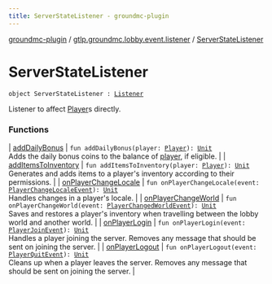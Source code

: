 ```yaml
---
title: ServerStateListener - groundmc-plugin
---
```


[groundmc-plugin](../../index.html) / [gtlp.groundmc.lobby.event.listener](../index.html) / [ServerStateListener](.)

# ServerStateListener

`object ServerStateListener : `[`Listener`](https://hub.spigotmc.org/javadocs/spigot/org/bukkit/event/Listener.html)

Listener to affect [Player](https://hub.spigotmc.org/javadocs/spigot/org/bukkit/entity/Player.html)s directly.

### Functions

| [addDailyBonus](add-daily-bonus.html) | `fun addDailyBonus(player: `[`Player`](https://hub.spigotmc.org/javadocs/spigot/org/bukkit/entity/Player.html)`): `[`Unit`](https://kotlinlang.org/api/latest/jvm/stdlib/kotlin/-unit/index.html)<br>Adds the daily bonus coins to the balance of [player](add-daily-bonus.html#gtlp.groundmc.lobby.event.listener.ServerStateListener$addDailyBonus(org.bukkit.entity.Player)/player), if eligible. |
| [addItemsToInventory](add-items-to-inventory.html) | `fun addItemsToInventory(player: `[`Player`](https://hub.spigotmc.org/javadocs/spigot/org/bukkit/entity/Player.html)`): `[`Unit`](https://kotlinlang.org/api/latest/jvm/stdlib/kotlin/-unit/index.html)<br>Generates and adds items to a player's inventory according to their permissions. |
| [onPlayerChangeLocale](on-player-change-locale.html) | `fun onPlayerChangeLocale(event: `[`PlayerChangeLocaleEvent`](../../gtlp.groundmc.lobby.event/-player-change-locale-event/index.html)`): `[`Unit`](https://kotlinlang.org/api/latest/jvm/stdlib/kotlin/-unit/index.html)<br>Handles changes in a player's locale. |
| [onPlayerChangeWorld](on-player-change-world.html) | `fun onPlayerChangeWorld(event: `[`PlayerChangedWorldEvent`](https://hub.spigotmc.org/javadocs/spigot/org/bukkit/event/player/PlayerChangedWorldEvent.html)`): `[`Unit`](https://kotlinlang.org/api/latest/jvm/stdlib/kotlin/-unit/index.html)<br>Saves and restores a player's inventory when travelling between the lobby world and another world. |
| [onPlayerLogin](on-player-login.html) | `fun onPlayerLogin(event: `[`PlayerJoinEvent`](https://hub.spigotmc.org/javadocs/spigot/org/bukkit/event/player/PlayerJoinEvent.html)`): `[`Unit`](https://kotlinlang.org/api/latest/jvm/stdlib/kotlin/-unit/index.html)<br>Handles a player joining the server. Removes any message that should be sent on joining the server. |
| [onPlayerLogout](on-player-logout.html) | `fun onPlayerLogout(event: `[`PlayerQuitEvent`](https://hub.spigotmc.org/javadocs/spigot/org/bukkit/event/player/PlayerQuitEvent.html)`): `[`Unit`](https://kotlinlang.org/api/latest/jvm/stdlib/kotlin/-unit/index.html)<br>Cleans up when a player leaves the server. Removes any message that should be sent on joining the server. |

